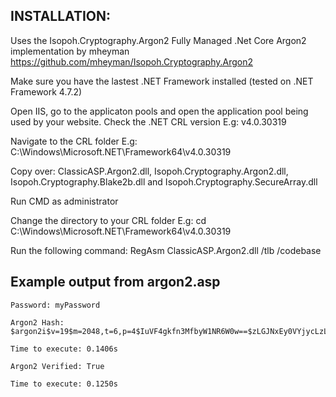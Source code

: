## INSTALLATION:
Uses the Isopoh.Cryptography.Argon2 Fully Managed .Net Core Argon2 implementation by mheyman
https://github.com/mheyman/Isopoh.Cryptography.Argon2

Make sure you have the lastest .NET Framework installed (tested on .NET Framework 4.7.2)
	
Open IIS, go to the applicaton pools and open the application pool being used by your 
website. Check the .NET CRL version
E.g: v4.0.30319
	
Navigate to the CRL folder
E.g: C:\Windows\Microsoft.NET\Framework64\v4.0.30319
	
Copy over: ClassicASP.Argon2.dll, Isopoh.Cryptography.Argon2.dll, Isopoh.Cryptography.Blake2b.dll and Isopoh.Cryptography.SecureArray.dll
	
Run CMD as administrator

Change the directory to your CRL folder
E.g: cd C:\Windows\Microsoft.NET\Framework64\v4.0.30319
	
Run the following command: RegAsm ClassicASP.Argon2.dll /tlb /codebase

## Example output from argon2.asp

	Password: myPassword
	
	Argon2 Hash: $argon2i$v=19$m=2048,t=6,p=4$IuVF4gkfn3MfbyW1NR6W0w==$zLGJNxEy0VYjycLzL+lyvVbP9R0MK7k+Al7kRsAzBf4=

	Time to execute: 0.1406s

	Argon2 Verified: True

	Time to execute: 0.1250s
